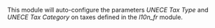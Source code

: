 This module will auto-configure the parameters *UNECE Tax Type* and
*UNECE Tax Category* on taxes defined in the *l10n_fr* module.

